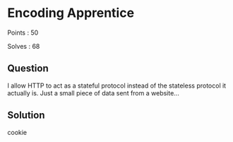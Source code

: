 # Encoding Apprentice

Points : 50

Solves : 68

## Question
I allow HTTP to act as a stateful protocol instead of the stateless protocol it actually is. Just a small piece of data sent from a website... 

## Solution
cookie
